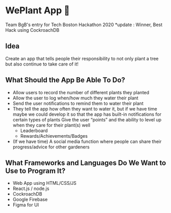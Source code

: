 # WePlant App :seedling:
Team BgB's entry for Tech Boston Hackathon 2020
*update : Winner, Best Hack using CockroachDB

## Idea
Create an app that tells people their responsibility to not only plant a tree but also continue to take care of it!

## What Should the App Be Able To Do?
* Allow users to record the number of different plants they planted
* Allow the user to log when/how much they water their plant
* Send the user notifications to remind them to water their plant
* They tell the app how often they want to water it, but if we have time maybe we could develop it so that the app has built-in notifications for certain types of plants
Give the user “points” and the ability to level up when they care for their plant(s) well
  * Leaderboard
  * Rewards/Achievements/Badges
* (If we have time) A social media function where people can share their progress/advice for other gardeners

## What Frameworks and Languages Do We Want to Use to Program It?
* Web App using HTML/CSS/JS
* React.js / node.js  
* CockroachDB
* Google Firebase
* Figma for UI


